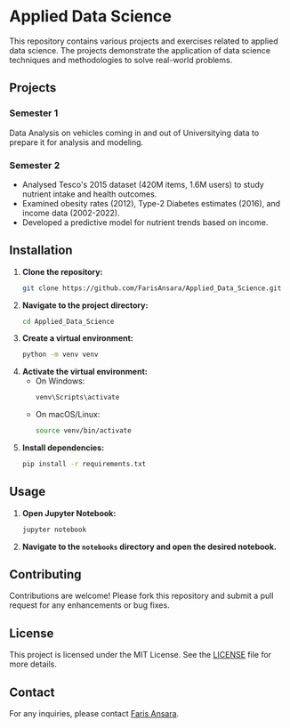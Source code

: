 # Applied Data Science

This repository contains various projects and exercises related to applied data science. The projects demonstrate the application of data science techniques and methodologies to solve real-world problems.

## Projects

### Semester 1

Data Analysis on vehicles coming in and out of Universitying data to prepare it for analysis and modeling.

### Semester 2

-	Analysed Tesco's 2015 dataset (420M items, 1.6M users) to study nutrient intake and health outcomes.
-	Examined obesity rates (2012), Type-2 Diabetes estimates (2016), and income data (2002-2022).
-	Developed a predictive model for nutrient trends based on income.

## Installation

1. **Clone the repository:**
    ```bash
    git clone https://github.com/FarisAnsara/Applied_Data_Science.git
    ```
2. **Navigate to the project directory:**
    ```bash
    cd Applied_Data_Science
    ```
3. **Create a virtual environment:**
    ```bash
    python -m venv venv
    ```
4. **Activate the virtual environment:**
    - On Windows:
        ```bash
        venv\Scripts\activate
        ```
    - On macOS/Linux:
        ```bash
        source venv/bin/activate
        ```
5. **Install dependencies:**
    ```bash
    pip install -r requirements.txt
    ```

## Usage

1. **Open Jupyter Notebook:**
    ```bash
    jupyter notebook
    ```
2. **Navigate to the `notebooks` directory and open the desired notebook.**

## Contributing

Contributions are welcome! Please fork this repository and submit a pull request for any enhancements or bug fixes.

## License

This project is licensed under the MIT License. See the [LICENSE](LICENSE) file for more details.

## Contact

For any inquiries, please contact [Faris Ansara](https://github.com/FarisAnsara).
